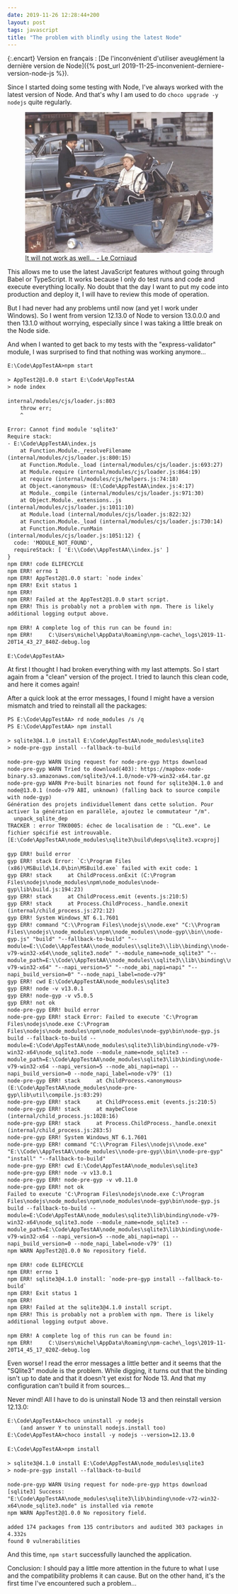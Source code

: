 ```yaml
---
date: 2019-11-26 12:28:44+200
layout: post
tags: javascript
title: "The problem with blindly using the latest Node"
---
```


{:.encart}
Version en français : [De l'inconvénient d'utiliser aveuglément la dernière version de Node]({% post_url 2019-11-25-inconvenient-derniere-version-node-js %}).

Since I started doing some testing with Node, I've always worked with the latest version of Node. And that's why I am used to do `choco upgrade -y nodejs` quite regularly.

<figure>
  <img src="/public/2019/le-corniaud.jpg" alt="le-corniaud" />
  <figcaption>
    <a href="https://en.wikipedia.org/wiki/The_Sucker">It will not work as well... - Le Corniaud</a>
  </figcaption>
</figure>

This allows me to use the latest JavaScript features without going through Babel or TypeScript. It works because I only do test runs and code and execute everything locally. No doubt that the day I want to put my code into production and deploy it, I will have to review this mode of operation.

But I had never had any problems until now (and yet I work under Windows). So I went from version 12.13.0 of Node to version 13.0.0.0 and then 13.1.0 without worrying, especially since I was taking a little break on the Node side.

And when I wanted to get back to my tests with the "express-validator" module, I was surprised to find that nothing was working anymore...

```
E:\Code\AppTestAA>npm start

> AppTest2@1.0.0 start E:\Code\AppTestAA
> node index

internal/modules/cjs/loader.js:803
    throw err;
    ^

Error: Cannot find module 'sqlite3'
Require stack:
- E:\Code\AppTestAA\index.js
    at Function.Module._resolveFilename (internal/modules/cjs/loader.js:800:15)
    at Function.Module._load (internal/modules/cjs/loader.js:693:27)
    at Module.require (internal/modules/cjs/loader.js:864:19)
    at require (internal/modules/cjs/helpers.js:74:18)
    at Object.<anonymous> (E:\Code\AppTestAA\index.js:4:17)
    at Module._compile (internal/modules/cjs/loader.js:971:30)
    at Object.Module._extensions..js (internal/modules/cjs/loader.js:1011:10)
    at Module.load (internal/modules/cjs/loader.js:822:32)
    at Function.Module._load (internal/modules/cjs/loader.js:730:14)
    at Function.Module.runMain (internal/modules/cjs/loader.js:1051:12) {
  code: 'MODULE_NOT_FOUND',
  requireStack: [ 'E:\\Code\\AppTestAA\\index.js' ]
}
npm ERR! code ELIFECYCLE
npm ERR! errno 1
npm ERR! AppTest2@1.0.0 start: `node index`
npm ERR! Exit status 1
npm ERR!
npm ERR! Failed at the AppTest2@1.0.0 start script.
npm ERR! This is probably not a problem with npm. There is likely additional logging output above.

npm ERR! A complete log of this run can be found in:
npm ERR!     C:\Users\michel\AppData\Roaming\npm-cache\_logs\2019-11-20T14_43_27_840Z-debug.log

E:\Code\AppTestAA>
```

At first I thought I had broken everything with my last attempts. So I start again from a "clean" version of the project. I tried to launch this clean code, and here it comes again!

After a quick look at the error messages, I found I might have a version mismatch and tried to reinstall all the packages:

```
PS E:\Code\AppTestAA> rd node_modules /s /q
PS E:\Code\AppTestAA> npm install

> sqlite3@4.1.0 install E:\Code\AppTestAA\node_modules\sqlite3
> node-pre-gyp install --fallback-to-build

node-pre-gyp WARN Using request for node-pre-gyp https download
node-pre-gyp WARN Tried to download(403): https://mapbox-node-binary.s3.amazonaws.com/sqlite3/v4.1.0/node-v79-win32-x64.tar.gz
node-pre-gyp WARN Pre-built binaries not found for sqlite3@4.1.0 and node@13.0.1 (node-v79 ABI, unknown) (falling back to source compile with node-gyp)
Génération des projets individuellement dans cette solution. Pour activer la génération en parallèle, ajoutez le commutateur "/m".
  unpack_sqlite_dep
TRACKER : error TRK0005: échec de localisation de : "CL.exe". Le fichier spécifié est introuvable. [E:\Code\AppTestAA\node_modules\sqlite3\build\deps\sqlite3.vcxproj]

gyp ERR! build error
gyp ERR! stack Error: `C:\Program Files (x86)\MSBuild\14.0\bin\MSBuild.exe` failed with exit code: 1
gyp ERR! stack     at ChildProcess.onExit (C:\Program Files\nodejs\node_modules\npm\node_modules\node-gyp\lib\build.js:194:23)
gyp ERR! stack     at ChildProcess.emit (events.js:210:5)
gyp ERR! stack     at Process.ChildProcess._handle.onexit (internal/child_process.js:272:12)
gyp ERR! System Windows_NT 6.1.7601
gyp ERR! command "C:\\Program Files\\nodejs\\node.exe" "C:\\Program Files\\nodejs\\node_modules\\npm\\node_modules\\node-gyp\\bin\\node-gyp.js" "build" "--fallback-to-build" "--module=E:\\Code\\AppTestAA\\node_modules\\sqlite3\\lib\\binding\\node-v79-win32-x64\\node_sqlite3.node" "--module_name=node_sqlite3" "--module_path=E:\\Code\\AppTestAA\\node_modules\\sqlite3\\lib\\binding\\node-v79-win32-x64" "--napi_version=5" "--node_abi_napi=napi" "--napi_build_version=0" "--node_napi_label=node-v79"
gyp ERR! cwd E:\Code\AppTestAA\node_modules\sqlite3
gyp ERR! node -v v13.0.1
gyp ERR! node-gyp -v v5.0.5
gyp ERR! not ok
node-pre-gyp ERR! build error
node-pre-gyp ERR! stack Error: Failed to execute 'C:\Program Files\nodejs\node.exe C:\Program Files\nodejs\node_modules\npm\node_modules\node-gyp\bin\node-gyp.js build --fallback-to-build --module=E:\Code\AppTestAA\node_modules\sqlite3\lib\binding\node-v79-win32-x64\node_sqlite3.node --module_name=node_sqlite3 --module_path=E:\Code\AppTestAA\node_modules\sqlite3\lib\binding\node-v79-win32-x64 --napi_version=5 --node_abi_napi=napi --napi_build_version=0 --node_napi_label=node-v79' (1)
node-pre-gyp ERR! stack     at ChildProcess.<anonymous> (E:\Code\AppTestAA\node_modules\node-pre-gyp\lib\util\compile.js:83:29)
node-pre-gyp ERR! stack     at ChildProcess.emit (events.js:210:5)
node-pre-gyp ERR! stack     at maybeClose (internal/child_process.js:1028:16)
node-pre-gyp ERR! stack     at Process.ChildProcess._handle.onexit (internal/child_process.js:283:5)
node-pre-gyp ERR! System Windows_NT 6.1.7601
node-pre-gyp ERR! command "C:\\Program Files\\nodejs\\node.exe" "E:\\Code\\AppTestAA\\node_modules\\node-pre-gyp\\bin\\node-pre-gyp" "install" "--fallback-to-build"
node-pre-gyp ERR! cwd E:\Code\AppTestAA\node_modules\sqlite3
node-pre-gyp ERR! node -v v13.0.1
node-pre-gyp ERR! node-pre-gyp -v v0.11.0
node-pre-gyp ERR! not ok
Failed to execute 'C:\Program Files\nodejs\node.exe C:\Program Files\nodejs\node_modules\npm\node_modules\node-gyp\bin\node-gyp.js build --fallback-to-build --module=E:\Code\AppTestAA\node_modules\sqlite3\lib\binding\node-v79-win32-x64\node_sqlite3.node --module_name=node_sqlite3 --module_path=E:\Code\AppTestAA\node_modules\sqlite3\lib\binding\node-v79-win32-x64 --napi_version=5 --node_abi_napi=napi --napi_build_version=0 --node_napi_label=node-v79' (1)
npm WARN AppTest2@1.0.0 No repository field.

npm ERR! code ELIFECYCLE
npm ERR! errno 1
npm ERR! sqlite3@4.1.0 install: `node-pre-gyp install --fallback-to-build`
npm ERR! Exit status 1
npm ERR!
npm ERR! Failed at the sqlite3@4.1.0 install script.
npm ERR! This is probably not a problem with npm. There is likely additional logging output above.

npm ERR! A complete log of this run can be found in:
npm ERR!     C:\Users\michel\AppData\Roaming\npm-cache\_logs\2019-11-20T14_45_17_020Z-debug.log
```

Even worse! I read the error messages a little better and it seems that the "SQlite3" module is the problem. While digging, it turns out that the binding isn't up to date and that it doesn't yet exist for Node 13. And that my configuration can't build it from sources...

Never mind! All I have to do is uninstall Node 13 and then reinstall version 12.13.0:

```
E:\Code\AppTestAA>choco uninstall -y nodejs
    (and answer Y to uninstall nodejs.install too)
E:\Code\AppTestAA>choco install -y nodejs --version=12.13.0

E:\Code\AppTestAA>npm install

> sqlite3@4.1.0 install E:\Code\AppTestAA\node_modules\sqlite3
> node-pre-gyp install --fallback-to-build

node-pre-gyp WARN Using request for node-pre-gyp https download
[sqlite3] Success: "E:\Code\AppTestAA\node_modules\sqlite3\lib\binding\node-v72-win32-x64\node_sqlite3.node" is installed via remote
npm WARN AppTest2@1.0.0 No repository field.

added 174 packages from 135 contributors and audited 303 packages in 4.332s
found 0 vulnerabilities
```

And this time, `npm start` successfully launched the application.

Conclusion: I should pay a little more attention in the future to what I use and the compatibility problems it can cause. But on the other hand, it's the first time I've encountered such a problem...
